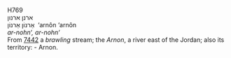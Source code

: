 <body>
  <p>H769<br>  ארנן    ארנון  <br> אַרנוֹן  אַרנוֹן  ‎  ‘arnôn  ‘arnôn  <br><i>ar-nohn‘,</i> <i>ar-nohn‘ </i><br>From <a href="h7442.htm">7442</a>  a <i>brawling</i> stream; the <i>Arnon</i>, a river east of the Jordan; also its territory: - Arnon.<br></p>
 </body>